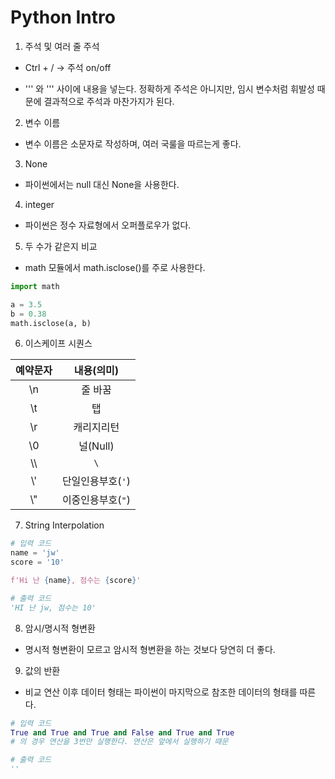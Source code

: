 # Python Intro

1. 주석 및 여러 줄 주석

- Ctrl + /  -> 주석 on/off

- ''' 와 ''' 사이에 내용을 넣는다. 정확하게 주석은 아니지만, 임시 변수처럼 휘발성 때문에 결과적으로 주석과 마찬가지가 된다.

2. 변수 이름

- 변수 이름은 소문자로 작성하며, 여러 국룰을 따르는게 좋다.

3. None

- 파이썬에서는 null 대신 None을 사용한다.

4. integer

- 파이썬은 정수 자료형에서 오퍼플로우가 없다.

5. 두 수가 같은지 비교

- math 모듈에서 math.isclose()를 주로 사용한다.

```python
import math

a = 3.5
b = 0.38
math.isclose(a, b)
```

6. 이스케이프 시퀀스

|<center>예약문자</center>|내용(의미)|
|:--------:|:--------:|
|\n|줄 바꿈|
|\t|탭|
|\r|캐리지리턴|
|\0|널(Null)|
|\\\\ |`\`|
|\\'|단일인용부호(`'`)|
|\\"|이중인용부호(`"`)|

7. String Interpolation

```python
# 입력 코드
name = 'jw'
score = '10'

f'Hi 난 {name}, 점수는 {score}'
```

```python
# 출력 코드
'HI 난 jw, 점수는 10'
```

8. 암시/명시적 형변환

- 명시적 형변환이 모르고 암시적 형변환을 하는 것보다 당연히 더 좋다.

9. 값의 반환

- 비교 연산 이후 데이터 형태는 파이썬이 마지막으로 참조한 데이터의 형태를 따른다.

```python
# 입력 코드
True and True and True and False and True and True
# 의 경우 연산을 3번만 실행한다. 연산은 앞에서 실행하기 때문
```

```python
# 출력 코드
''
```